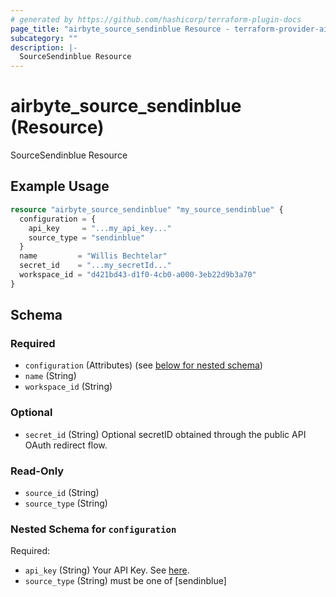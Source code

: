 ```yaml
---
# generated by https://github.com/hashicorp/terraform-plugin-docs
page_title: "airbyte_source_sendinblue Resource - terraform-provider-airbyte"
subcategory: ""
description: |-
  SourceSendinblue Resource
---
```


# airbyte_source_sendinblue (Resource)

SourceSendinblue Resource

## Example Usage

```terraform
resource "airbyte_source_sendinblue" "my_source_sendinblue" {
  configuration = {
    api_key     = "...my_api_key..."
    source_type = "sendinblue"
  }
  name         = "Willis Bechtelar"
  secret_id    = "...my_secretId..."
  workspace_id = "d421bd43-d1f0-4cb0-a000-3eb22d9b3a70"
}
```

<!-- schema generated by tfplugindocs -->
## Schema

### Required

- `configuration` (Attributes) (see [below for nested schema](#nestedatt--configuration))
- `name` (String)
- `workspace_id` (String)

### Optional

- `secret_id` (String) Optional secretID obtained through the public API OAuth redirect flow.

### Read-Only

- `source_id` (String)
- `source_type` (String)

<a id="nestedatt--configuration"></a>
### Nested Schema for `configuration`

Required:

- `api_key` (String) Your API Key. See <a href="https://developers.sendinblue.com/docs/getting-started">here</a>.
- `source_type` (String) must be one of [sendinblue]


